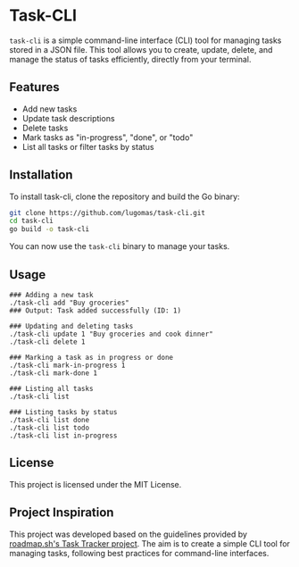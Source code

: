 # Task-CLI

`task-cli` is a simple command-line interface (CLI) tool for managing tasks stored in a JSON file. 
This tool allows you to create, update, delete, and manage the status of tasks efficiently, directly from your terminal.

## Features
- Add new tasks
- Update task descriptions
- Delete tasks
- Mark tasks as "in-progress", "done", or "todo"
- List all tasks or filter tasks by status

## Installation
To install task-cli, clone the repository and build the Go binary:

```bash
git clone https://github.com/lugomas/task-cli.git
cd task-cli
go build -o task-cli
```
You can now use the `task-cli` binary to manage your tasks.

## Usage
```
### Adding a new task
./task-cli add "Buy groceries"
### Output: Task added successfully (ID: 1)

### Updating and deleting tasks
./task-cli update 1 "Buy groceries and cook dinner"
./task-cli delete 1

### Marking a task as in progress or done
./task-cli mark-in-progress 1
./task-cli mark-done 1

### Listing all tasks
./task-cli list

### Listing tasks by status
./task-cli list done
./task-cli list todo
./task-cli list in-progress
```

## License
This project is licensed under the MIT License.

## Project Inspiration
This project was developed based on the guidelines provided by [roadmap.sh's Task Tracker project](https://roadmap.sh/projects/task-tracker). 
The aim is to create a simple CLI tool for managing tasks, following best practices for command-line interfaces.